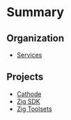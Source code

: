 # Summary

## Organization

* [Services](organization/services.md)

## Projects

* [Cathode](https://github.com/vezel-dev/cathode)
* [Zig SDK](https://github.com/vezel-dev/zig-sdk)
* [Zig Toolsets](https://github.com/vezel-dev/zig-toolsets)
